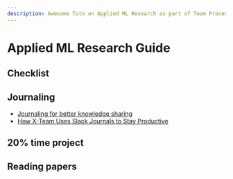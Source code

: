 ```yaml
---
description: Awesome Tuto on Applied ML Research as part of Team Processes
---
```


# Applied ML Research Guide

## Checklist

<!-- - [Applied ML Research checklist · guitton.co](https://guitton.co/posts/applied-ml-research) -->

## Journaling

- [Journaling for better knowledge sharing](https://x-team.com/remote-team-guide/communication/)
- [How X-Team Uses Slack Journals to Stay Productive](https://x-team.com/blog/why-its-important-to-keep-a-slack-journal/)

## 20% time project

## Reading papers
